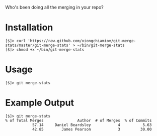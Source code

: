 Who's been doing all the merging in your repo?

# Installation

    [$]> curl 'https://raw.github.com/xiongchiamiov/git-merge-stats/master/git-merge-stats' > ~/bin/git-merge-stats
    [$]> chmod +x ~/bin/git-merge-stats

# Usage

    [$]> git merge-stats

# Example Output

    [$]> git merge-stats
    % of Total Merges               Author  # of Merges  % of Commits
                57.14     Daniel Beardsley            4          5.63
                42.85        James Pearson            3         30.00

